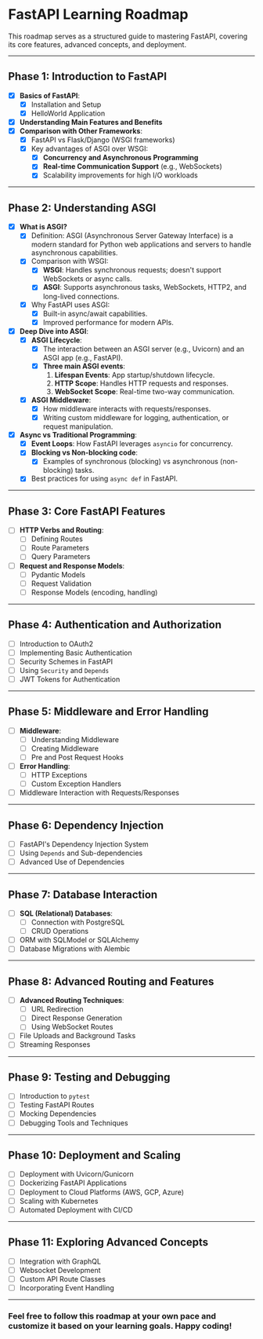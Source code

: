# FastAPI Learning Roadmap

This roadmap serves as a structured guide to mastering FastAPI, covering its core features, advanced concepts, and deployment.

---

## **Phase 1: Introduction to FastAPI**
- [x] **Basics of FastAPI**:
  - [x] Installation and Setup
  - [x] HelloWorld Application
- [x] **Understanding Main Features and Benefits**
- [x] **Comparison with Other Frameworks**:
  - [x] FastAPI vs Flask/Django (WSGI frameworks)
  - [x] Key advantages of ASGI over WSGI:
    - [x] **Concurrency and Asynchronous Programming**
    - [x] **Real-time Communication Support** (e.g., WebSockets)
    - [x] Scalability improvements for high I/O workloads

---

## **Phase 2: Understanding ASGI**
- [x] **What is ASGI?**
  - [x] Definition: ASGI (Asynchronous Server Gateway Interface) is a modern standard for Python web applications and servers to handle asynchronous capabilities.
  - [x] Comparison with WSGI:
    - [x] **WSGI**: Handles synchronous requests; doesn't support WebSockets or async calls.
    - [x] **ASGI**: Supports asynchronous tasks, WebSockets, HTTP2, and long-lived connections.
  - [x] Why FastAPI uses ASGI:
    - [x] Built-in async/await capabilities.
    - [x] Improved performance for modern APIs.
- [x] **Deep Dive into ASGI**:
  - [x] **ASGI Lifecycle**:
    - [x] The interaction between an ASGI server (e.g., Uvicorn) and an ASGI app (e.g., FastAPI).
    - [x] **Three main ASGI events**:
      1. **Lifespan Events**: App startup/shutdown lifecycle.
      2. **HTTP Scope**: Handles HTTP requests and responses.
      3. **WebSocket Scope**: Real-time two-way communication.
  - [x] **ASGI Middleware**:
    - [x] How middleware interacts with requests/responses.
    - [x] Writing custom middleware for logging, authentication, or request manipulation.
- [x] **Async vs Traditional Programming**:
  - [x] **Event Loops**: How FastAPI leverages `asyncio` for concurrency.
  - [x] **Blocking vs Non-blocking code**:
    - [x] Examples of synchronous (blocking) vs asynchronous (non-blocking) tasks.
  - [x] Best practices for using `async def` in FastAPI.

---

## **Phase 3: Core FastAPI Features**
- [ ] **HTTP Verbs and Routing**:
  - [ ] Defining Routes
  - [ ] Route Parameters
  - [ ] Query Parameters
- [ ] **Request and Response Models**:
  - [ ] Pydantic Models
  - [ ] Request Validation
  - [ ] Response Models (encoding, handling)

---

## **Phase 4: Authentication and Authorization**
- [ ] Introduction to OAuth2
- [ ] Implementing Basic Authentication
- [ ] Security Schemes in FastAPI
- [ ] Using `Security` and `Depends`
- [ ] JWT Tokens for Authentication

---

## **Phase 5: Middleware and Error Handling**
- [ ] **Middleware**:
  - [ ] Understanding Middleware
  - [ ] Creating Middleware
  - [ ] Pre and Post Request Hooks
- [ ] **Error Handling**:
  - [ ] HTTP Exceptions
  - [ ] Custom Exception Handlers
- [ ] Middleware Interaction with Requests/Responses

---

## **Phase 6: Dependency Injection**
- [ ] FastAPI's Dependency Injection System
- [ ] Using `Depends` and Sub-dependencies
- [ ] Advanced Use of Dependencies

---

## **Phase 7: Database Interaction**
- [ ] **SQL (Relational) Databases**:
  - [ ] Connection with PostgreSQL
  - [ ] CRUD Operations
- [ ] ORM with SQLModel or SQLAlchemy
- [ ] Database Migrations with Alembic

---

## **Phase 8: Advanced Routing and Features**
- [ ] **Advanced Routing Techniques**:
  - [ ] URL Redirection
  - [ ] Direct Response Generation
  - [ ] Using WebSocket Routes
- [ ] File Uploads and Background Tasks
- [ ] Streaming Responses

---

## **Phase 9: Testing and Debugging**
- [ ] Introduction to `pytest`
- [ ] Testing FastAPI Routes
- [ ] Mocking Dependencies
- [ ] Debugging Tools and Techniques

---

## **Phase 10: Deployment and Scaling**
- [ ] Deployment with Uvicorn/Gunicorn
- [ ] Dockerizing FastAPI Applications
- [ ] Deployment to Cloud Platforms (AWS, GCP, Azure)
- [ ] Scaling with Kubernetes
- [ ] Automated Deployment with CI/CD

---

## **Phase 11: Exploring Advanced Concepts**
- [ ] Integration with GraphQL
- [ ] Websocket Development
- [ ] Custom API Route Classes
- [ ] Incorporating Event Handling

---

### **Feel free to follow this roadmap at your own pace and customize it based on your learning goals. Happy coding!**
